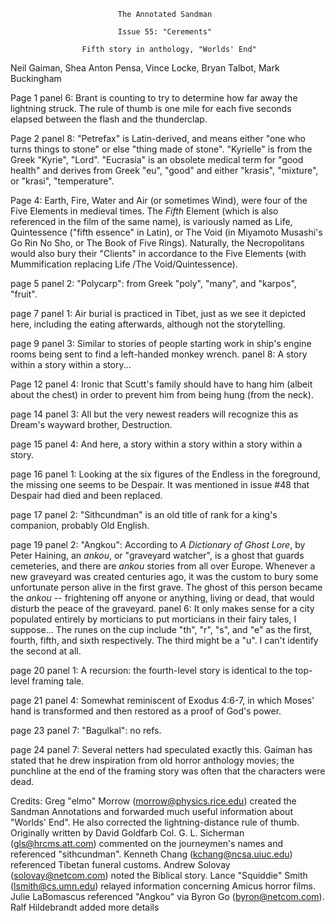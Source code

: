                             The Annotated Sandman

                            Issue 55: "Cerements"	

                    Fifth story in anthology, "Worlds' End"

  Neil Gaiman, Shea Anton Pensa, Vince Locke, Bryan Talbot, Mark Buckingham

Page 1 panel 6: Brant is counting to try to determine how far away the 
lightning struck. The rule of thumb is one mile for each five seconds
elapsed between the flash and the thunderclap.

Page 2 panel 8: "Petrefax" is Latin-derived, and means either "one who turns 
things to stone" or else "thing made of stone". "Kyrielle" is from the Greek 
"Kyrie", "Lord". "Eucrasia" is an obsolete medical term for "good health" 
and derives from Greek "eu", "good" and either "krasis", "mixture", or 
"krasi", "temperature".

Page 4: Earth, Fire, Water and Air (or sometimes Wind), were four of the Five
Elements in medieval times. The *Fifth* Element (which is also referenced in
the film of the same name), is variously named as Life, Quintessence ("fifth
essence" in Latin), or The Void (in Miyamoto Musashi's Go Rin No Sho, or The
Book of Five Rings). Naturally, the Necropolitans would also bury their
"Clients" in accordance to the Five Elements (with Mummification replacing Life
/The Void/Quintessence).

page 5 panel 2: "Polycarp": from Greek "poly", "many", and "karpos", "fruit".

page 7 panel 1: Air burial is practiced in Tibet, just as we see it depicted 
here, including the eating afterwards, although not the storytelling.

page 9 panel 3: Similar to stories of people starting work in ship's engine 
rooms being sent to find a left-handed monkey wrench.
           panel 8: A story within a story within a story...

Page 12 panel 4: Ironic that Scutt's family should have to hang him (albeit
about the chest) in order to prevent him from being hung (from the neck).                                       

page 14 panel 3: All but the very newest readers will recognize this as Dream's
wayward brother, Destruction.

page 15 panel 4: And here, a story within a story within a story within a story.

page 16 panel 1: Looking at the six figures of the Endless in the foreground, 
the missing one seems to be Despair. It was mentioned in issue #48 that Despair 
had died and been replaced.

page 17 panel 2: "Sithcundman" is an old title of rank for a king's companion,
probably Old English.

page 19 panel 2: "Angkou": According to _A Dictionary of Ghost Lore_, by 
Peter Haining, an _ankou_, or "graveyard watcher", is a ghost that guards 
cemeteries, and there are _ankou_ stories from all over Europe. Whenever 
a new graveyard was created centuries ago, it was the custom to bury some 
unfortunate person alive in the first grave. The ghost of this person became 
the _ankou_ -- frightening off anyone or anything, living or dead, that 
would disturb the peace of the graveyard.
             panel 6: It only makes sense for a city populated entirely by 
morticians to put morticians in their fairy tales, I suppose... The runes on 
the cup include "th", "r", "s", and "e" as the first, fourth, fifth, and 
sixth respectively. The third might be a "u". I can't identify the second at 
all.

page 20 panel 1: A recursion: the fourth-level story is identical to the 
top-level framing tale.

page 21 panel 4: Somewhat reminiscent of Exodus 4:6-7, in which Moses' hand is
transformed and then restored as a proof of God's power.

page 23 panel 7: "Bagulkal": no refs.

page 24 panel 7: Several netters had speculated exactly this. Gaiman has stated
that he drew inspiration from old horror anthology movies; the punchline at the
end of the framing story was often that the characters were dead.

Credits:
      Greg "elmo" Morrow (morrow@physics.rice.edu) created the Sandman
Annotations and forwarded much useful information about "Worlds' End". He
also corrected the lightning-distance rule of thumb.
      Originally written by David Goldfarb
      Col. G. L. Sicherman (gls@hrcms.att.com) commented on the journeymen's 
names and referenced "sithcundman".
      Kenneth Chang (kchang@ncsa.uiuc.edu) referenced Tibetan funeral customs.
      Andrew Solovay (solovay@netcom.com) noted the Biblical story.
      Lance "Squiddie" Smith (lsmith@cs.umn.edu) relayed information 
concerning Amicus horror films.
      Julie LaBomascus referenced "Angkou" via Byron Go (byron@netcom.com).
      Ralf Hildebrandt added more details
